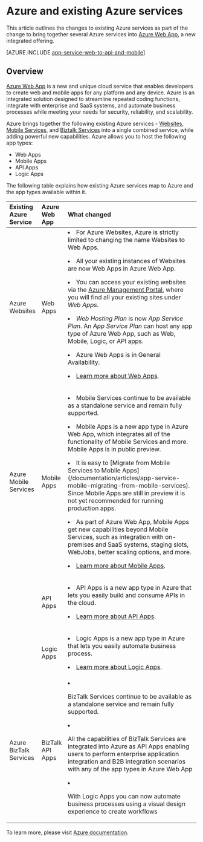 <!-- not suitable for Mooncake -->

<properties 
	pageTitle="Azure and its impact on existing Azure services" 
	description="Explains how the new Azure and its features impact existing services in Azure." 
	authors="yochayk" 
	writer="yochayk" 
	editor="yochayk" 
	manager="nirma" 
	services="app-service" 
	documentationCenter=""/>

<tags
	ms.service="app-service"
	ms.date="12/24/2015"
	wacn.date=""/>


# Azure and existing Azure services

This article outlines the changes to existing Azure services as part of the change to bring together several Azure services into [Azure Web App](/home/features/web-site/), a new integrated offering.

[AZURE.INCLUDE [app-service-web-to-api-and-mobile](../includes/app-service-web-to-api-and-mobile.md)] 

## Overview 

[Azure Web App](/home/features/web-site/) is a new and unique cloud service that enables developers to create web and mobile apps for any platform and any device. Azure is an integrated solution designed to streamline repeated coding functions, integrate with enterprise and SaaS systems, and automate business processes while meeting your needs for security, reliability, and scalability.

Azure brings together the following existing Azure services - [Websites](/home/features/web-site/), [Mobile Services](/home/features/mobile-services/), and [Biztalk Services](/home/features/biztalk-services/) into a single combined service, while adding powerful new capabilities.  Azure allows you to host the following app types: 

-   Web Apps
-   Mobile Apps
-   API Apps
-   Logic Apps

The following table explains how existing Azure services map to Azure and the app types available within it.

<table>
<thead>
<tr class="header">
<th align="left", style="width:10%">Existing Azure Service</th>
<th align="left", style="width:10%">Azure Web App</th>
<th align="left", style="width:80%">What changed</th>
</tr>
</thead>
<tbody>
<tr class="odd">
<td align="left">Azure Websites</td>
<td align="left">Web Apps</td>
<td align="left"><li>For Azure Websites, Azure is strictly limited to changing the name  Websites to Web Apps.
<p><li>All your existing instances of Websites are now Web Apps in Azure Web App.</p>
<p><li>You can access your existing websites via the <a href="https://manage.windowsazure.cn/">Azure Management Portal</a>, where you will find all your existing sites under <em>Web Apps</em>.</p>
<p><li><em>Web Hosting Plan</em> is now <em>App Service Plan</em>. An <em>App Service Plan</em> can host any app type of Azure Web App, such as Web, Mobile, Logic, or API apps.</p>
<p><li>Azure Web Apps is in General Availability.</p>
<p><li><a href="/home/features/web-site/">Learn more about Web Apps</a>.</p></td>
</tr>
<tr class="even">
<td align="left">Azure Mobile Services</td>
<td align="left">Mobile Apps</td>
<td align="left"><p><li>Mobile Services continue to be available as a standalone service and remain fully supported.</p>
<p><li>Mobile Apps is a new app type in Azure Web App, which integrates all of the functionality of Mobile Services and more. Mobile Apps is in public preview.</p>
<p><li>It is easy to [Migrate from Mobile Services to Mobile Apps](/documentation/articles/app-service-mobile-migrating-from-mobile-services). Since Mobile Apps are still in preview it is not yet recommended for running production apps.</p>
<p><li>As part of Azure Web App, Mobile Apps get new capabilities beyond Mobile Services, such as  integration with on-premises and SaaS systems, staging slots, WebJobs, better scaling options, and more.</p>
<p><li><a href="/home/features/web-site/mobile/">Learn more about Mobile Apps</a>.</p>
</tr>
<tr class="odd">
<td align="left"></td>
<td align="left">API Apps</td>
<td align="left">
<p><li>API Apps is a new app type in Azure that lets you easily build and consume APIs in the cloud.</p>
<p><li><a href="/home/features/web-site/api/">Learn more about API Apps</a>.</p></td>
</tr>
<tr class="even">
<td align="left"></td>
<td align="left">Logic Apps</td>
<td align="left">
<p><li>Logic Apps is a new app type in Azure that lets you easily automate business process.</p>
<p><li><a href="/home/features/web-site/logic/">Learn more about Logic Apps</a>.</p></td>
</tr>
<tr class="odd">
<td align="left">Azure BizTalk Services</td>
<td align="left">BizTalk API Apps</td>
<td align="left">
<li><p>BizTalk Services continue to be available as a standalone service and remain fully supported.</p>
<li><p>All the capabilities of BizTalk Services are integrated into Azure as API Apps enabling users to perform enterprise application integration and B2B integration scenarios with any of the app types in Azure Web App</p>
<li><p>With Logic Apps you can now automate business processes using a visual design experience to create workflows</p></td>
</tr>
</tbody>
</table>

To learn more, please visit [Azure documentation](/documentation/services/web-sites/).
 